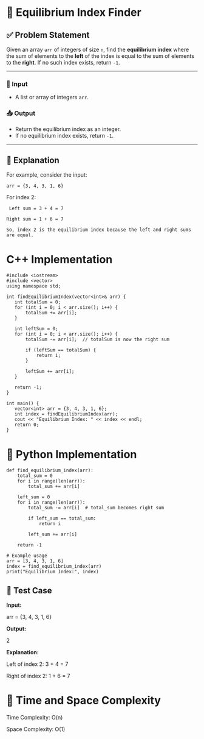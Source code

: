 # 🔁 Equilibrium Index Finder

## ✅ Problem Statement

Given an array `arr` of integers of size `n`, find the **equilibrium index** where the sum of elements to the **left** of the index is equal to the sum of elements to the **right**. If no such index exists, return `-1`.

---

### 🧾 Input

- A list or array of integers `arr`.

### 📤 Output

- Return the equilibrium index as an integer.
- If no equilibrium index exists, return `-1`.

---

## 🧠 Explanation

For example, consider the input:

```text
arr = {3, 4, 3, 1, 6}
```
For index 2:

     Left sum = 3 + 4 = 7

    Right sum = 1 + 6 = 7

    So, index 2 is the equilibrium index because the left and right sums are equal.

 # C++ Implementation
 ```
 #include <iostream>
#include <vector>
using namespace std;

int findEquilibriumIndex(vector<int>& arr) {
    int totalSum = 0;
    for (int i = 0; i < arr.size(); i++) {
        totalSum += arr[i];
    }

    int leftSum = 0;
    for (int i = 0; i < arr.size(); i++) {
        totalSum -= arr[i];  // totalSum is now the right sum

        if (leftSum == totalSum) {
            return i;
        }

        leftSum += arr[i];
    }

    return -1;
}

int main() {
    vector<int> arr = {3, 4, 3, 1, 6};
    int index = findEquilibriumIndex(arr);
    cout << "Equilibrium Index: " << index << endl;
    return 0;
}
```
# 🐍 Python Implementation
```
def find_equilibrium_index(arr):
    total_sum = 0
    for i in range(len(arr)):
        total_sum += arr[i]

    left_sum = 0
    for i in range(len(arr)):
        total_sum -= arr[i]  # total_sum becomes right sum

        if left_sum == total_sum:
            return i

        left_sum += arr[i]

    return -1

# Example usage
arr = [3, 4, 3, 1, 6]
index = find_equilibrium_index(arr)
print("Equilibrium Index:", index)
```
## 🧪 Test Case
**Input:**

arr = {3, 4, 3, 1, 6}

**Output:**

2

**Explanation:**

Left of index 2: 3 + 4 = 7

Right of index 2: 1 + 6 = 7

# 🧩 Time and Space Complexity
Time Complexity: O(n)

Space Complexity: O(1)